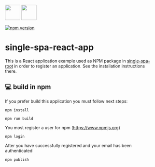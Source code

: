 <p float="left">
  <img src="https://single-spa.js.org/img/logo-white-bgblue.svg" width="50" height="50">
  <img src="https://cdn.auth0.com/blog/react-js/react.png" width="50" height="50">
</p>

[![npm version](https://img.shields.io/npm/v/single-spa-react.svg?style=flat-square)](https://www.npmjs.org/package/single-spa-react)

# single-spa-react-app

This is a React application example used as NPM package in [single-spa-root](https://github.com/Will-wpl/single-spa-root) in order to register an application. See the installation instructions there.

## 💻 build in npm

If you prefer build this application you must follow next steps:

```
npm install
```

```
npm run build
```

You most register a user for npm (https://www.npmjs.org)
```
npm login
```

After you have successfully registered and your email has been authenticated
```
npm publish
```

